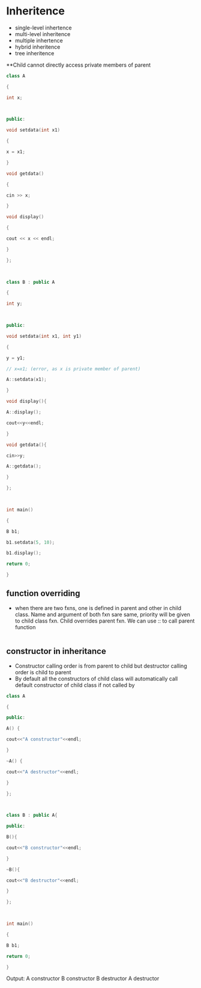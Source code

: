# Inheritence
- single-level inhertence
- multi-level inheritence
- multiple inhertence
- hybrid inheritence
- tree inheritence

**Child cannot directly access private members of parent

```cpp
class A

{

int x;

  

public:

void setdata(int x1)

{

x = x1;

}

void getdata()

{

cin >> x;

}

void display()

{

cout << x << endl;

}

};

  

class B : public A

{

int y;

  

public:

void setdata(int x1, int y1)

{

y = y1;

// x=x1; (error, as x is private member of parent)

A::setdata(x1);

}

void display(){

A::display();

cout<<y<<endl;

}

void getdata(){

cin>>y;

A::getdata();

}

};

  

int main()

{

B b1;

b1.setdata(5, 10);

b1.display();

return 0;

}
```


## function overriding
- when there are two fxns, one is defined in parent and other in child class. Name and argument of both fxn sare same, priority will be given to child class fxn. Child overrides parent fxn. We can use :: to call parent function

```cpp

```

## constructor in inheritance
- Constructor calling order is from parent to child but destructor calling order is child to parent
- By default all the constructors of child class will automatically call default constructor of child class if not called by 

```cpp
class A

{

public:

A() {

cout<<"A constructor"<<endl;

}

~A() {

cout<<"A destructor"<<endl;

}

};

  

class B : public A{

public:

B(){

cout<<"B constructor"<<endl;

}

~B(){

cout<<"B destructor"<<endl;

}

};

  

int main()

{

B b1;

return 0;

}
```
Output: 
A constructor
B constructor
B destructor
A destructor
